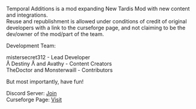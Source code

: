 <p>Temporal Additions is a mod expanding New Tardis Mod with new content and integrations.<br>
Reuse and republishment is allowed under conditions of credit of original developers with a link to the curseforge page, and not claiming to be the dev/owner of the mod/part of the team.<p/>

Development Team:
<p>mistersecret312 - Lead Developer<br>
ᐰ Destiny ᐰ and Avathy - Content Creators<br>
TheDoctor and Monsterwaill - Contributors<p/>

But most importantly, have fun!

<p>Discord Server: <a href="https://discord.gg/xdPBseQWKK">Join</a>
<br>
Curseforge Page: <a href="https://www.curseforge.com/minecraft/mc-mods/t-additons">Visit</a>
<p/>
